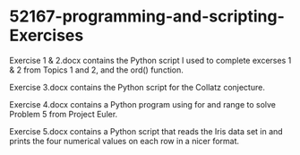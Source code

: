 # 52167-programming-and-scripting-Exercises

Exercise 1 & 2.docx contains the Python script I used to complete excerses 1 & 2 from Topics 1 and 2, and the ord() function.

Exercise 3.docx contains the Python script for the Collatz conjecture.

Exercise 4.docx contains a Python program using for and range to solve Problem 5 from Project Euler.

Exercise 5.docx contains a Python script that reads the Iris data set in and prints the four numerical values on each row in a nicer format. 
